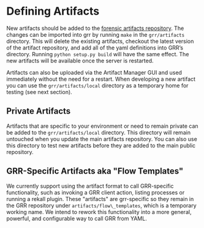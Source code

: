 # Defining Artifacts

New artifacts should be added to the [forensic artifacts
repository](https://github.com/ForensicArtifacts/artifacts/tree/master/data).
The changes can be imported into grr by running `make` in the `grr/artifacts`
directory. This will delete the existing artifacts, checkout the latest version
of the artifact repository, and add all of the yaml definitions into GRR’s
directory. Running `python setup.py build` will have the same effect. The new
artifacts will be available once the server is restarted.

Artifacts can also be uploaded via the Artifact Manager GUI and used immediately
without the need for a restart. When developing a new artifact you can use the
`grr/artifacts/local` directory as a temporary home for testing (see next
section).

## Private Artifacts

Artifacts that are specific to your environment or need to remain private can be
added to the `grr/artifacts/local` directory. This directory will remain
untouched when you update the main artifacts repository. You can also use this
directory to test new artifacts before they are added to the main public
repository.

## GRR-Specific Artifacts aka "Flow Templates"

We currently support using the artifact format to call GRR-specific
functionality, such as invoking a GRR client action, listing processes or
running a rekall plugin. These "artifacts" are grr-specific so they remain in
the GRR repository under `artifacts/flow\_templates`, which is a temporary
working name. We intend to rework this functionality into a more general,
powerful, and configurable way to call GRR from YAML.
